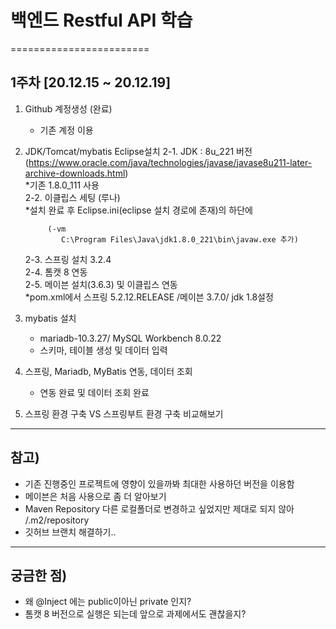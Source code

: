 # 백엔드 Restful API 학습
========================

## 1주차 [20.12.15 ~ 20.12.19]

1. Github 계정생성 (완료)
    + 기존 계정 이용

2. JDK/Tomcat/mybatis Eclipse설치 
    2-1. JDK : 8u_221 버전 (https://www.oracle.com/java/technologies/javase/javase8u211-later-archive-downloads.html)  
          *기존 1.8.0_111 사용  
    2-2. 이클립스 세팅 (루나)  
          *설치 완료 후 Eclipse.ini(eclipse 설치 경로에 존재)의 하단에  
          
            (-vm  
               C:\Program Files\Java\jdk1.8.0_221\bin\javaw.exe 추가)  

    2-3. 스프링 설치 3.2.4  
    2-4. 톰캣 8 연동  
    2-5. 메이븐 설치(3.6.3) 및 이클립스 연동  
        *pom.xml에서 스프링 5.2.12.RELEASE /메이븐 3.7.0/ jdk 1.8설정  


 3. mybatis 설치
    + mariadb-10.3.27/ MySQL Workbench 8.0.22
    + 스키마, 테이블 생성 및 데이터 입력
 
 4. 스프링, Mariadb, MyBatis 연동, 데이터 조회
    + 연동 완료 및 데이터 조회 완료
 
 5. 스프링 환경 구축 VS 스프링부트 환경 구축 비교해보기


----------------------------------
## 참고)   
- 기존 진행중인 프로젝트에 영향이 있을까봐 최대한 사용하던 버전을 이용함 
- 메이븐은 처음 사용으로 좀 더 알아보기 
- Maven Repository 다른 로컬폴더로 변경하고 싶었지만 제대로 되지 않아 /.m2/repository 
- 깃허브 브랜치 해결하기..


-------------------------------------

## 궁금한 점)   
- 왜    @Inject 에는 public이아닌   private 인지? 
- 톰캣 8 버전으로 실행은 되는데 앞으로 과제에서도 괜찮을지?




